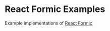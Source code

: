 # React Formic Examples

Example implementations of [React Formic](https://github.com/jamiecopeland/react-formic)